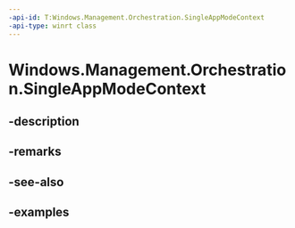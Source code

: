 ```yaml
---
-api-id: T:Windows.Management.Orchestration.SingleAppModeContext
-api-type: winrt class
---
```


# Windows.Management.Orchestration.SingleAppModeContext

<!--
public sealed class SingleAppModeContext : System.IDisposable
-->


## -description

## -remarks

## -see-also

## -examples


